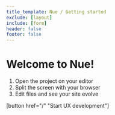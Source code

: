 ```yaml
---
title_template: Nue / Getting started
exclude: [layout]
include: [form]
header: false
footer: false
---
```


# Welcome to Nue!

1. Open the project on your editor
2. Split the screen with your browser
3. Edit files and see your site evolve

[button href="/" "Start UX development"]
